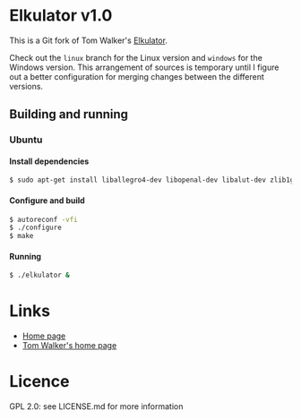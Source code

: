 # Elkulator v1.0

This is a Git fork of Tom Walker's [Elkulator](http://www.retrosoftware.co.uk/hg/elkulator).

Check out the `linux` branch for the Linux version and `windows` for the
Windows version. This arrangement of sources is temporary until I figure out a
better configuration for merging changes between the different versions.

## Building and running

### Ubuntu

#### Install dependencies

```bash
$ sudo apt-get install liballegro4-dev libopenal-dev libalut-dev zlib1g-dev
```

#### Configure and build

```bash
$ autoreconf -vfi
$ ./configure
$ make
```

#### Running

```bash
$ ./elkulator &
```

# Links

* [Home page](http://elkulator.acornelectron.co.uk/)
* [Tom Walker's home page](http://www.tommowalker.co.uk/)

# Licence

GPL 2.0: see LICENSE.md for more information

